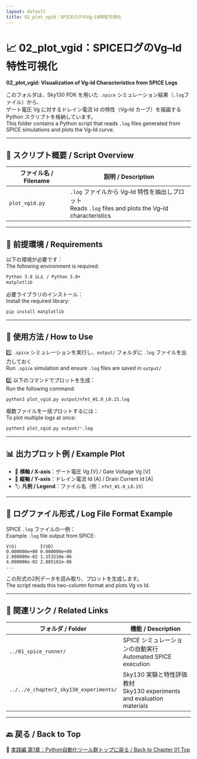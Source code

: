```yaml
---
layout: default
title: 02_plot_vgid：SPICEログのVg–Id特性可視化
---
```


# 📈 02_plot_vgid：SPICEログのVg–Id特性可視化  
**02_plot_vgid: Visualization of Vg–Id Characteristics from SPICE Logs**

このフォルダは、Sky130 PDK を用いた `.spice` シミュレーション結果（`.log`ファイル）から、  
ゲート電圧 Vg に対するドレイン電流 Id の特性（Vg–Id カーブ）を描画する Python スクリプトを格納しています。  
This folder contains a Python script that reads `.log` files generated from SPICE simulations and plots the Vg–Id curve.

---

## 📄 スクリプト概要 / Script Overview

| ファイル名 / Filename | 説明 / Description |
|------------------------|---------------------|
| `plot_vgid.py` | `.log` ファイルから Vg–Id 特性を抽出しプロット<br>Reads `.log` files and plots the Vg–Id characteristics |

---

## 🔧 前提環境 / Requirements

以下の環境が必要です：  
The following environment is required:

```bash
Python 3.8 以上 / Python 3.8+
matplotlib
```

必要ライブラリのインストール：  
Install the required library:

```bash
pip install matplotlib
```

---

## 🚀 使用方法 / How to Use

1️⃣ `.spice` シミュレーションを実行し、`output/` フォルダに `.log` ファイルを出力しておく  
Run `.spice` simulation and ensure `.log` files are saved in `output/`

2️⃣ 以下のコマンドでプロットを生成：  
Run the following command:

```bash
python3 plot_vgid.py output/nfet_W1.0_L0.15.log
```

複数ファイルを一括プロットするには：  
To plot multiple logs at once:

```bash
python3 plot_vgid.py output/*.log
```

---

## 📊 出力プロット例 / Example Plot

- 📏 **横軸 / X-axis**：ゲート電圧 Vg [V] / Gate Voltage Vg [V]  
- 🔌 **縦軸 / Y-axis**：ドレイン電流 Id [A] / Drain Current Id [A]  
- 🏷️ **凡例 / Legend**：ファイル名（例：`nfet_W1.0_L0.15`）

---

## 📂 ログファイル形式 / Log File Format Example

SPICE `.log` ファイルの一例：  
Example `.log` file output from SPICE:

```
V(G)         I(VD)
0.000000e+00 0.000000e+00
2.000000e-02 1.153210e-06
4.000000e-02 2.885102e-06
...
```

この形式の2列データを読み取り、プロットを生成します。  
The script reads this two-column format and plots Vg vs Id.

---

## 🔗 関連リンク / Related Links

| フォルダ / Folder | 機能 / Description |
|------------------|---------------------|
| `../01_spice_runner/` | SPICE シミュレーションの自動実行<br>Automated SPICE execution |
| `../../e_chapter2_sky130_experiments/` | Sky130 実験と特性評価教材<br>Sky130 experiments and evaluation materials |

---

## 🔙 戻る / Back to Top

📂 [実践編 第1章：Python自動化ツール群トップに戻る / Back to Chapter 01 Top](../README.md)
